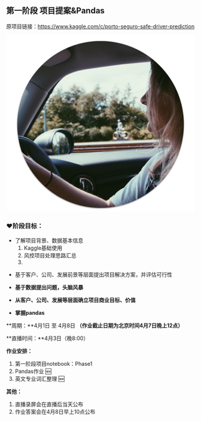 ## 第一阶段 项目提案&Pandas

原项目链接：https://www.kaggle.com/c/porto-seguro-safe-driver-prediction

![输入图片说明](../../pic/driver.png)

### ❤️阶段目标：

- 了解项目背景、数据基本信息
    1. Kaggle基础使用
    2. 风控项目处理思路汇总
    3. 

* 基于客户、公司、发展前景等层面提出项目解决方案，并评估可行性

    

- **基于数据提出问题，头脑风暴**

- **从客户、公司、发展等层面确立项目商业目标、价值**

- **掌握pandas**

**周期：**4月1日 至 4月8日 **（作业截止日期为北京时间4月7日晚上12点）**

**直播时间：**4月3日（晚8:00）

**作业安排：**

1. 第一阶段项目notebook：Phase1
2. Pandas作业 🆕
3. 英文专业词汇整理 🆕

**其他：**

1. 直播录屏会在直播后当天公布
2. 作业答案会在4月8日早上10点公布